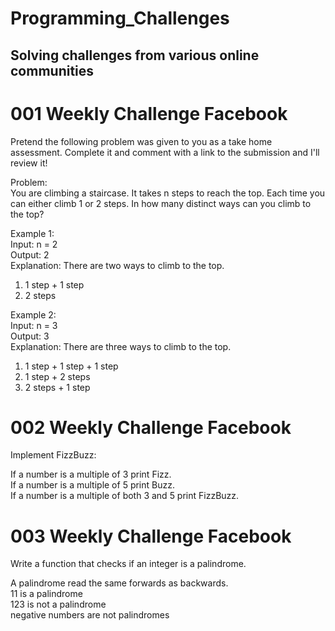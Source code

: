 # Programming_Challenges
## Solving challenges from various online communities

# 001 Weekly Challenge Facebook

Pretend the following problem was given to you as a take home assessment. 
Complete it and comment with a link to the submission and I'll review it!

Problem: <br />
You are climbing a staircase. It takes n steps to reach the top.
Each time you can either climb 1 or 2 steps. In how many distinct ways can you climb to the top?

Example 1: <br />
Input: n = 2 <br />
Output: 2 <br />
Explanation: There are two ways to climb to the top. <br />
1. 1 step + 1 step <br />
2. 2 steps

Example 2: <br />
Input: n = 3 <br />
Output: 3 <br />
Explanation: There are three ways to climb to the top.<br /> 
1. 1 step + 1 step + 1 step <br />
2. 1 step + 2 steps <br />
3. 2 steps + 1 step

# 002 Weekly Challenge Facebook

Implement FizzBuzz:

If a number is a multiple of 3 print Fizz. <br />
If a number is a multiple of 5 print Buzz. <br />
If a number is a multiple of both 3 and 5 print FizzBuzz.

# 003 Weekly Challenge Facebook

Write a function that checks if an integer is a palindrome. <br />

A palindrome read the same forwards as backwards. <br />
11 is a palindrome <br />
123 is not a palindrome <br />
negative numbers are not palindromes <br />
